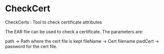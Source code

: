 # CheckCert
CheckCerts : Tool to check certificate attributes

The EAR file can be used to check a certificate. The parameters are:

path -> Path where the cert file is kept
fileName -> Cert filename
pwdCert -> password for the cert file.


